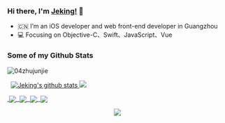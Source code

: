 ### Hi there, I'm [Jeking!](https://github.com/04zhujunjie/) 👋

- :cn: I’m an iOS developer and web front-end developer in Guangzhou
- :computer: Focusing on Objective-C、Swift、JavaScript、Vue
### Some of my Github Stats
<p align=left> <img src=https://komarev.com/ghpvc/?username=04zhujunjie&color=green alt=04zhujunjie /> </p>

<p align = "left">  
  <a href="https://github.com/anuraghazra/github-readme-stats">
  <img src="https://github-readme-stats.anuraghazra1.vercel.app/api?username=04zhujunjie&show_icons=true&hide=contribs&theme=radical&line_height=32" alt="Jeking's github stats" />
</a>
<!--  <img src = "https://github-readme-stats.vercel.app/api?username=04zhuijunjie&count_private=true&show_icons=true&theme=tokyonight&line_height=27">  -->
 <img src = "https://github-readme-stats.vercel.app/api/top-langs/?username=04zhujunjie&theme=tokyonight&langs_count=3"> 
</p>

<p align = "left">
<a href="https://github.com/04zhujunjie/ZJJTimeCountDown">
  <img align="center" src="https://github-readme-stats.vercel.app/api/pin/?username=04zhujunjie&repo=ZJJTimeCountDown&theme=tokyonight" />
</a>
<a href="https://github.com/04zhujunjie/ZJJPopup">
  <img align="center" src="https://github-readme-stats.vercel.app/api/pin/?username=04zhujunjie&repo=ZJJPopup&theme=tokyonight" />
</a>
<a href="https://github.com/04zhujunjie/ZJJForm">
  <img align="center" src="https://github-readme-stats.vercel.app/api/pin/?username=04zhujunjie&repo=ZJJForm&theme=tokyonight" />
</a>
<a href="https://github.com/wangscaler/emqx-extension-examples">
  <img align="center" src="https://github-readme-stats.vercel.app/api/pin/?username=wangscaler&repo=emqx-extension-examples&theme=tokyonight" />
</a>
</p>


<!-- <p align = "center">
 <img align="center" src="https://github-profile-trophy.vercel.app/?username=04zhujunjie&theme=dracula" />
</p> -->



<!-- https://github.com/Ashutosh00710/github-readme-activity-graph -->
<p align = "center">
 <img src="https://activity-graph.herokuapp.com/graph?username=04zhujunjie&theme=react-dark">
</p>


